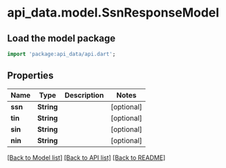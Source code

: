 # api_data.model.SsnResponseModel

## Load the model package
```dart
import 'package:api_data/api.dart';
```

## Properties
Name | Type | Description | Notes
------------ | ------------- | ------------- | -------------
**ssn** | **String** |  | [optional] 
**tin** | **String** |  | [optional] 
**sin** | **String** |  | [optional] 
**nin** | **String** |  | [optional] 

[[Back to Model list]](../README.md#documentation-for-models) [[Back to API list]](../README.md#documentation-for-api-endpoints) [[Back to README]](../README.md)



